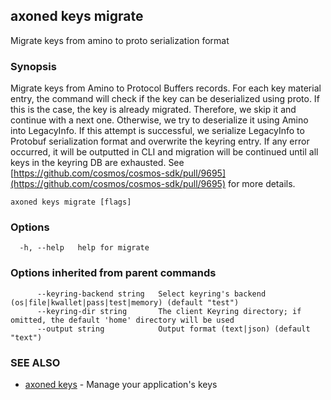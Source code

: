 ## axoned keys migrate

Migrate keys from amino to proto serialization format

### Synopsis

Migrate keys from Amino to Protocol Buffers records.
For each key material entry, the command will check if the key can be deserialized using proto.
If this is the case, the key is already migrated. Therefore, we skip it and continue with a next one.
Otherwise, we try to deserialize it using Amino into LegacyInfo. If this attempt is successful, we serialize
LegacyInfo to Protobuf serialization format and overwrite the keyring entry. If any error occurred, it will be
outputted in CLI and migration will be continued until all keys in the keyring DB are exhausted.
See [https://github.com/cosmos/cosmos-sdk/pull/9695](https://github.com/cosmos/cosmos-sdk/pull/9695)  for more details.

```
axoned keys migrate [flags]
```

### Options

```
  -h, --help   help for migrate
```

### Options inherited from parent commands

```
      --keyring-backend string   Select keyring's backend (os|file|kwallet|pass|test|memory) (default "test")
      --keyring-dir string       The client Keyring directory; if omitted, the default 'home' directory will be used
      --output string            Output format (text|json) (default "text")
```

### SEE ALSO

* [axoned keys](axoned_keys.md)	 - Manage your application's keys
